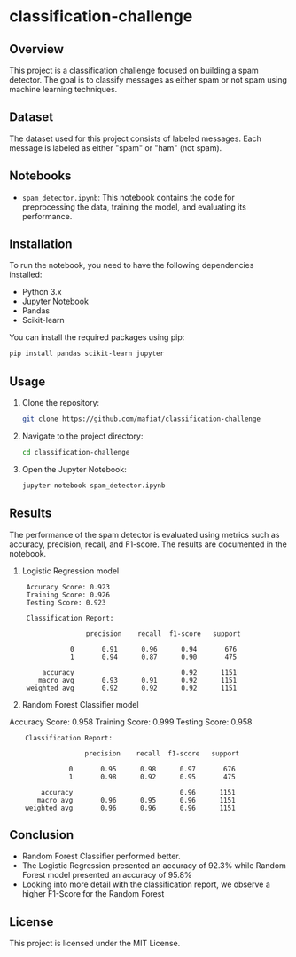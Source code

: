 # classification-challenge

## Overview

This project is a classification challenge focused on building a spam detector. The goal is to classify messages as either spam or not spam using machine learning techniques.

## Dataset

The dataset used for this project consists of labeled messages. Each message is labeled as either "spam" or "ham" (not spam).

## Notebooks

- `spam_detector.ipynb`: This notebook contains the code for preprocessing the data, training the model, and evaluating its performance.

## Installation

To run the notebook, you need to have the following dependencies installed:

- Python 3.x
- Jupyter Notebook
- Pandas
- Scikit-learn

You can install the required packages using pip:

```bash
pip install pandas scikit-learn jupyter
```

## Usage

1. Clone the repository:
    ```bash
    git clone https://github.com/mafiat/classification-challenge
    ```
2. Navigate to the project directory:
    ```bash
    cd classification-challenge
    ```
3. Open the Jupyter Notebook:
    ```bash
    jupyter notebook spam_detector.ipynb
    ```

## Results

The performance of the spam detector is evaluated using metrics such as accuracy, precision, recall, and F1-score. The results are documented in the notebook.

1. Logistic Regression model

        Accuracy Score: 0.923
        Training Score: 0.926
        Testing Score: 0.923

        Classification Report:

                       precision    recall  f1-score   support

                   0       0.91      0.96      0.94       676
                   1       0.94      0.87      0.90       475

            accuracy                           0.92      1151
           macro avg       0.93      0.91      0.92      1151
        weighted avg       0.92      0.92      0.92      1151

2. Random Forest Classifier model

Accuracy Score: 0.958
Training Score: 0.999
Testing Score: 0.958

        Classification Report:

                       precision    recall  f1-score   support

                   0       0.95      0.98      0.97       676
                   1       0.98      0.92      0.95       475

            accuracy                           0.96      1151
           macro avg       0.96      0.95      0.96      1151
        weighted avg       0.96      0.96      0.96      1151

## Conclusion

* Random Forest Classifier performed better.
* The Logistic Regression presented an accuracy of 92.3% while Random Forest model presented an accuracy of 95.8%
* Looking into more detail with the classification report, we observe a higher F1-Score for the Random Forest

## License

This project is licensed under the MIT License.
